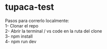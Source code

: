 ﻿# tupaca-test

Pasos para correrlo localmente:
<br>
1- Clonar el repo 
<br>
2- Abrir la terminal / vs code en la ruta del clone
<br>
3- npm install
<br>
4- npm run dev
